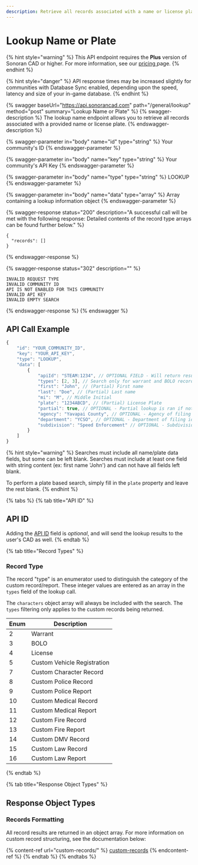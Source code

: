 ```yaml
---
description: Retrieve all records associated with a name or license plate.
---
```


# Lookup Name or Plate

{% hint style="warning" %}
This API endpoint requires the **Plus** version of Sonoran CAD or higher. For more information, see our [pricing ](../../../../pricing/faq/)page.
{% endhint %}

{% hint style="danger" %}
API response times may be increased slightly for communities with Database Sync enabled, depending upon the speed, latency and size of your in-game database.
{% endhint %}

{% swagger baseUrl="https://api.sonorancad.com" path="/general/lookup" method="post" summary="Lookup Name or Plate" %}
{% swagger-description %}
The lookup name endpoint allows you to retrieve all records associated with a provided name or license plate.
{% endswagger-description %}

{% swagger-parameter in="body" name="id" type="string" %}
Your community's ID
{% endswagger-parameter %}

{% swagger-parameter in="body" name="key" type="string" %}
Your community's API Key
{% endswagger-parameter %}

{% swagger-parameter in="body" name="type" type="string" %}
LOOKUP
{% endswagger-parameter %}

{% swagger-parameter in="body" name="data" type="array" %}
Array containing a lookup information object
{% endswagger-parameter %}

{% swagger-response status="200" description="A successful call will be met with the following response:
Detailed contents of the record type arrays can be found further below." %}
```
{
  "records": []
}
```
{% endswagger-response %}

{% swagger-response status="302" description="" %}
```
INVALID REQUEST TYPE
INVALID COMMUNITY ID
API IS NOT ENABLED FOR THIS COMMUNITY
INVALID API KEY
INVALID EMPTY SEARCH
```
{% endswagger-response %}
{% endswagger %}

## API Call Example

```javascript
{
    "id": "YOUR_COMMUNITY_ID",
    "key": "YOUR_API_KEY",
    "type": "LOOKUP",
    "data": [
        {
            "apiId": "STEAM:1234", // OPTIONAL FIELD - Will return results to user's CAD
            "types": [2, 3], // Search only for warrant and BOLO records
            "first": "John", // (Partial) First name
            "last": "Doe", // (Partial) Last name
            "mi": "M", // Middle Initial
            "plate": "1234ABCD", // (Partial) License Plate
            "partial": true, // OPTIONAL - Partial lookup is ran if not defined
            "agency": "Yavapai County", // OPTIONAL - Agency of filing identifier
            "department": "YCSO", // OPTIONAL - Department of filing identifier
            "subdivision": "Speed Enforcement" // OPTIONAL - Subdivision of filing identifier
        }
    ]
}
```

{% hint style="warning" %}
Searches must include all name/plate data fields, but some can be left blank. Searches must include at least one field with string content (ex: first name 'John') and can not have all fields left blank.

To perform a plate based search, simply fill in the `plate` property and leave the rest blank.
{% endhint %}

{% tabs %}
{% tab title="API ID" %}
## API ID

Adding the [API ID](../../getting-started/setting-your-api-id.md) field is _optional_, and will send the lookup results to the user's CAD as well.
{% endtab %}

{% tab title="Record Types" %}
### Record Type

The record "type" is an enumerator used to distinguish the category of the custom record/report. These integer values are entered as an array in the `types` field of the lookup call.

The `characters` object array will always be included with the search. The `types` filtering only applies to the custom records being returned.

| Enum | Description                 |
| ---- | --------------------------- |
| 2    | Warrant                     |
| 3    | BOLO                        |
| 4    | License                     |
| 5    | Custom Vehicle Registration |
| 7    | Custom Character Record     |
| 8    | Custom Police Record        |
| 9    | Custom Police Report        |
| 10   | Custom Medical Record       |
| 11   | Custom Medical Report       |
| 12   | Custom Fire Record          |
| 13   | Custom Fire Report          |
| 14   | Custom DMV Record           |
| 15   | Custom Law Record           |
| 16   | Custom Law Report           |
{% endtab %}

{% tab title="Response Object Types" %}
## Response Object Types

### Records Formatting

All record results are returned in an object array. For more information on custom record structuring, see the documentation below:

{% content-ref url="custom-records/" %}
[custom-records](custom-records/)
{% endcontent-ref %}
{% endtab %}
{% endtabs %}
